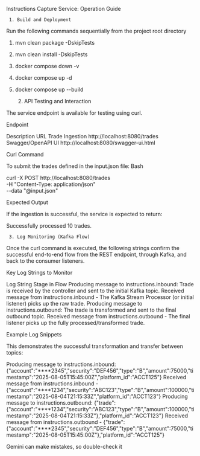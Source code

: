 Instructions Capture Service: Operation Guide

     1. Build and Deployment

Run the following commands sequentially from the project root directory 
1. mvn clean package -DskipTests	
2. mvn clean install -DskipTests	
3. docker compose down -v	
4. docker compose up -d	
5. docker compose up --build	

     2. API Testing and Interaction

The service endpoint is available for testing using curl.

Endpoint

Description	URL
Trade Ingestion	http://localhost:8080/trades
Swagger/OpenAPI UI	http://localhost:8080/swagger-ui.html

Curl Command

To submit the trades defined in the input.json file:
Bash

curl -X POST http://localhost:8080/trades \
     -H "Content-Type: application/json" \
     --data "@input.json"

Expected Output

If the ingestion is successful, the service is expected to return:

Successfully processed 10 trades.

     3. Log Monitoring (Kafka Flow)

Once the curl command is executed, the following strings confirm the successful end-to-end flow from the REST endpoint, through Kafka, and back to the consumer listeners.

Key Log Strings to Monitor

Log String	Stage in Flow
Producing message to instructions.inbound:	Trade is received by the controller and sent to the initial Kafka topic.
Received message from instructions.inbound -	The Kafka Stream Processor (or initial listener) picks up the raw trade.
Producing message to instructions.outbound:	The trade is transformed and sent to the final outbound topic.
Received message from instructions.outbound -	The final listener picks up the fully processed/transformed trade.

Example Log Snippets

This demonstrates the successful transformation and transfer between topics:

Producing message to instructions.inbound: {"account":"****2345","security":"DEF456","type":"B","amount":75000,"timestamp":"2025-08-05T15:45:00Z","platform_id":"ACCT125"}
Received message from instructions.inbound - {"account":"****1234","security":"ABC123","type":"B","amount":100000,"timestamp":"2025-08-04T21:15:33Z","platform_id":"ACCT123"}
Producing message to instructions.outbound: {"trade":{"account":"****1234","security":"ABC123","type":"B","amount":100000,"timestamp":"2025-08-04T21:15:33Z"},"platform_id":"ACCT123"}
Received message from instructions.outbound - {"trade":{"account":"****2345","security":"DEF456","type":"B","amount":75000,"timestamp":"2025-08-05T15:45:00Z"},"platform_id":"ACCT125"}


Gemini can make mistakes, so double-check it
